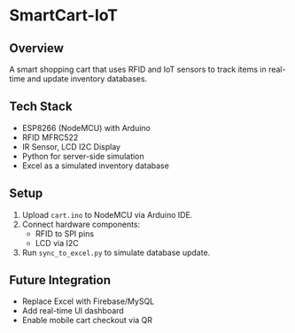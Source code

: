 # SmartCart-IoT

## Overview
A smart shopping cart that uses RFID and IoT sensors to track items in real-time and update inventory databases.

## Tech Stack
- ESP8266 (NodeMCU) with Arduino
- RFID MFRC522
- IR Sensor, LCD I2C Display
- Python for server-side simulation
- Excel as a simulated inventory database

## Setup
1. Upload `cart.ino` to NodeMCU via Arduino IDE.
2. Connect hardware components:
   - RFID to SPI pins
   - LCD via I2C
3. Run `sync_to_excel.py` to simulate database update.

## Future Integration
- Replace Excel with Firebase/MySQL
- Add real-time UI dashboard
- Enable mobile cart checkout via QR
